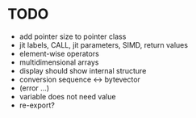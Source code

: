 TODO
====

* add pointer size to pointer class
* jit labels, CALL, jit parameters, SIMD, return values
* element-wise operators
* multidimensional arrays
* display should show internal structure
* conversion sequence <-> bytevector
* (error ...)
* variable does not need value
* re-export?
